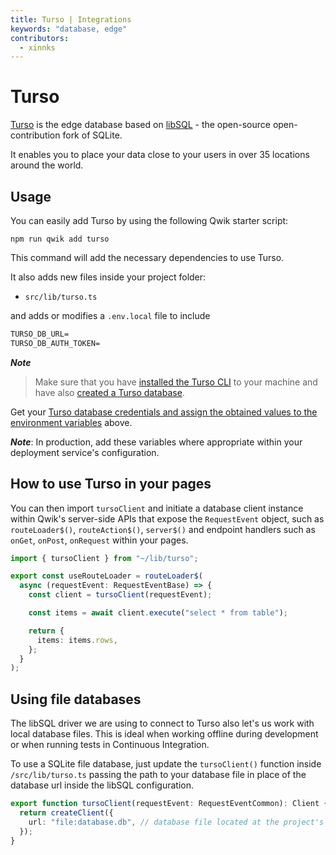 ```yaml
---
title: Turso | Integrations
keywords: "database, edge"
contributors:
  - xinnks
---
```


# Turso

[Turso] is the edge database based on [libSQL] - the open-source
open-contribution fork of SQLite.

It enables you to place your data close to your users in over 35 locations
around the world.

## Usage

You can easily add Turso by using the following Qwik starter script:

```shell
npm run qwik add turso
```

This command will add the necessary dependencies to use Turso.

It also adds new files inside your project folder:

- `src/lib/turso.ts`

and adds or modifies a `.env.local` file to include

```txt title=".env.local"
TURSO_DB_URL=
TURSO_DB_AUTH_TOKEN=
```

**_Note_**

> Make sure that you have [installed the Turso CLI] to your machine and have
> also [created a Turso database].

Get your [Turso database credentials and assign the obtained values to the
environment variables] above.

**_Note_**: In production, add these variables where appropriate within your
deployment service's configuration.

## How to use Turso in your pages

You can then import `tursoClient` and initiate a database client instance within
Qwik's server-side APIs that expose the `RequestEvent` object, such as
`routeLoader$()`, `routeAction$()`, `server$()` and endpoint handlers such as
`onGet`, `onPost`, `onRequest` within your pages.

```ts
import { tursoClient } from "~/lib/turso";

export const useRouteLoader = routeLoader$(
  async (requestEvent: RequestEventBase) => {
    const client = tursoClient(requestEvent);

    const items = await client.execute("select * from table");

    return {
      items: items.rows,
    };
  }
);
```

## Using file databases

The libSQL driver we are using to connect to Turso also let's us work with local
database files. This is ideal when working offline during development or when
running tests in Continuous Integration.

To use a SQLite file database, just update the `tursoClient()` function inside
`/src/lib/turso.ts` passing the path to your database file in place of the
database url inside the libSQL configuration.

```ts
export function tursoClient(requestEvent: RequestEventCommon): Client {
  return createClient({
    url: "file:database.db", // database file located at the project's root - /database.db
  });
}
```

[Turso]: https://turso.tech
[libSQL]: https://libsql.org
[installed the Turso CLI]: https://docs.turso.tech/reference/turso-cli#installation
[created a Turso database]: https://docs.turso.tech/reference/turso-cli#create-a-logical-database
[Turso database credentials and assign the obtained values to the environment variables]: https://github.com/turso-extended/app-turqw-store/tree/master#set-up-turso-on-the-project
